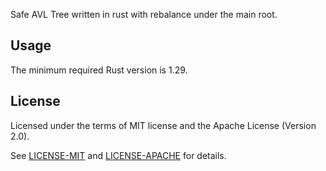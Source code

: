 Safe AVL Tree written in rust with rebalance under the main root.

## Usage

<!-- Add this to your `Cargo.toml`: -->

<!-- ```toml
[dependencies]
avl_tree_rs = "0.5"
``` -->

The minimum required Rust version is 1.29.

## License

Licensed under the terms of MIT license and the Apache License (Version 2.0).

See [LICENSE-MIT](LICENSE-MIT) and [LICENSE-APACHE](LICENSE-APACHE) for details.